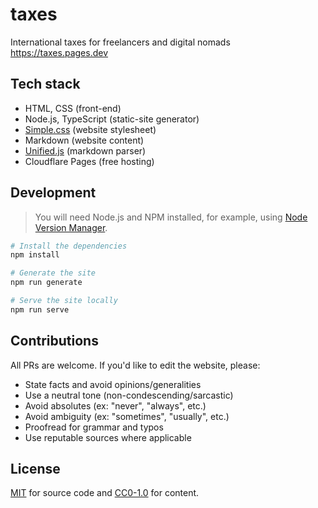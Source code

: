 # taxes

International taxes for freelancers and digital nomads https://taxes.pages.dev

## Tech stack

- HTML, CSS (front-end)
- Node.js, TypeScript (static-site generator)
- [Simple.css](https://github.com/kevquirk/simple.css) (website stylesheet)
- Markdown (website content)
- [Unified.js](https://unifiedjs.com) (markdown parser)
- Cloudflare Pages (free hosting)

## Development

> You will need Node.js and NPM installed, for example, using [Node Version Manager](https://github.com/nvm-sh/nvm).

```sh
# Install the dependencies
npm install

# Generate the site
npm run generate

# Serve the site locally
npm run serve
```

## Contributions

All PRs are welcome. If you'd like to edit the website, please:

- State facts and avoid opinions/generalities
- Use a neutral tone (non-condescending/sarcastic)
- Avoid absolutes (ex: "never", "always", etc.)
- Avoid ambiguity (ex: "sometimes", "usually", etc.)
- Proofread for grammar and typos
- Use reputable sources where applicable

## License

[MIT](./LICENSE) for source code and [CC0-1.0](./pages/LICENSE) for content.
